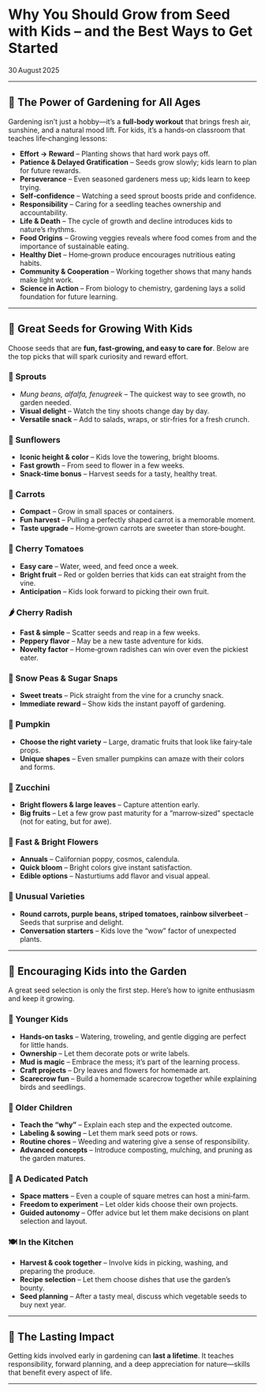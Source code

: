 # Why You Should Grow from Seed with Kids – and the Best Ways to Get Started  
30 August 2025  

---

## 🌱 The Power of Gardening for All Ages  

Gardening isn’t just a hobby—it’s a **full‑body workout** that brings fresh air, sunshine, and a natural mood lift. For kids, it’s a hands‑on classroom that teaches life‑changing lessons:

- **Effort → Reward** – Planting shows that hard work pays off.  
- **Patience & Delayed Gratification** – Seeds grow slowly; kids learn to plan for future rewards.  
- **Perseverance** – Even seasoned gardeners mess up; kids learn to keep trying.  
- **Self‑confidence** – Watching a seed sprout boosts pride and confidence.  
- **Responsibility** – Caring for a seedling teaches ownership and accountability.  
- **Life & Death** – The cycle of growth and decline introduces kids to nature’s rhythms.  
- **Food Origins** – Growing veggies reveals where food comes from and the importance of sustainable eating.  
- **Healthy Diet** – Home‑grown produce encourages nutritious eating habits.  
- **Community & Cooperation** – Working together shows that many hands make light work.  
- **Science in Action** – From biology to chemistry, gardening lays a solid foundation for future learning.  

---

## 🌱 Great Seeds for Growing With Kids  

Choose seeds that are **fun, fast‑growing, and easy to care for**. Below are the top picks that will spark curiosity and reward effort.

### 🌱 Sprouts  
- *Mung beans, alfalfa, fenugreek* – The quickest way to see growth, no garden needed.  
- **Visual delight** – Watch the tiny shoots change day by day.  
- **Versatile snack** – Add to salads, wraps, or stir‑fries for a fresh crunch.

### 🌻 Sunflowers  
- **Iconic height & color** – Kids love the towering, bright blooms.  
- **Fast growth** – From seed to flower in a few weeks.  
- **Snack‑time bonus** – Harvest seeds for a tasty, healthy treat.

### 🥕 Carrots  
- **Compact** – Grow in small spaces or containers.  
- **Fun harvest** – Pulling a perfectly shaped carrot is a memorable moment.  
- **Taste upgrade** – Home‑grown carrots are sweeter than store‑bought.

### 🍅 Cherry Tomatoes  
- **Easy care** – Water, weed, and feed once a week.  
- **Bright fruit** – Red or golden berries that kids can eat straight from the vine.  
- **Anticipation** – Kids look forward to picking their own fruit.

### 🌶️ Cherry Radish  
- **Fast & simple** – Scatter seeds and reap in a few weeks.  
- **Peppery flavor** – May be a new taste adventure for kids.  
- **Novelty factor** – Home‑grown radishes can win over even the pickiest eater.

### 🥦 Snow Peas & Sugar Snaps  
- **Sweet treats** – Pick straight from the vine for a crunchy snack.  
- **Immediate reward** – Show kids the instant payoff of gardening.

### 🎃 Pumpkin  
- **Choose the right variety** – Large, dramatic fruits that look like fairy‑tale props.  
- **Unique shapes** – Even smaller pumpkins can amaze with their colors and forms.

### 🍆 Zucchini  
- **Bright flowers & large leaves** – Capture attention early.  
- **Big fruits** – Let a few grow past maturity for a “marrow‑sized” spectacle (not for eating, but for awe).

### 🌸 Fast & Bright Flowers  
- **Annuals** – Californian poppy, cosmos, calendula.  
- **Quick bloom** – Bright colors give instant satisfaction.  
- **Edible options** – Nasturtiums add flavor and visual appeal.

### 🎨 Unusual Varieties  
- **Round carrots, purple beans, striped tomatoes, rainbow silverbeet** – Seeds that surprise and delight.  
- **Conversation starters** – Kids love the “wow” factor of unexpected plants.

---

## 🌱 Encouraging Kids into the Garden  

A great seed selection is only the first step. Here’s how to ignite enthusiasm and keep it growing.

### 👶 Younger Kids  
- **Hands‑on tasks** – Watering, troweling, and gentle digging are perfect for little hands.  
- **Ownership** – Let them decorate pots or write labels.  
- **Mud is magic** – Embrace the mess; it’s part of the learning process.  
- **Craft projects** – Dry leaves and flowers for homemade art.  
- **Scarecrow fun** – Build a homemade scarecrow together while explaining birds and seedlings.

### 👦 Older Children  
- **Teach the “why”** – Explain each step and the expected outcome.  
- **Labeling & sowing** – Let them mark seed pots or rows.  
- **Routine chores** – Weeding and watering give a sense of responsibility.  
- **Advanced concepts** – Introduce composting, mulching, and pruning as the garden matures.

### 🌿 A Dedicated Patch  
- **Space matters** – Even a couple of square metres can host a mini‑farm.  
- **Freedom to experiment** – Let older kids choose their own projects.  
- **Guided autonomy** – Offer advice but let them make decisions on plant selection and layout.

### 🍽️ In the Kitchen  
- **Harvest & cook together** – Involve kids in picking, washing, and preparing the produce.  
- **Recipe selection** – Let them choose dishes that use the garden’s bounty.  
- **Seed planning** – After a tasty meal, discuss which vegetable seeds to buy next year.

---

## 🌱 The Lasting Impact  

Getting kids involved early in gardening can **last a lifetime**. It teaches responsibility, forward planning, and a deep appreciation for nature—skills that benefit every aspect of life.  

---